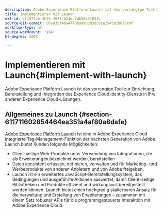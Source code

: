 ```yaml
---
description: Adobe Experience Platform Launch ist das vorrangige Tool zur Einrichtung, Bereitstellung und Integration des Experience Cloud Identity-Diensts in Ihre anderen Experience Cloud-Lösungen.
title: Implementieren mit Launch
exl-id: cf197fde-3b93-4578-b24e-2db5633f043c
source-git-commit: 06e935a4ba4776baa900d3dc91e294c92b873c0f
workflow-type: ht
source-wordcount: '164'
ht-degree: 100%

---
```


# Implementieren mit Launch{#implement-with-launch}

Adobe Experience Platform Launch ist das vorrangige Tool zur Einrichtung, Bereitstellung und Integration des Experience Cloud Identity-Diensts in Ihre anderen Experience Cloud-Lösungen.

## Allgemeines zu Launch  {#section-611711602854464ea351a4af80a8dafe}

[Adobe Experience Platform Launch](https://experienceleague.adobe.com/docs/launch/using/home.html?lang=de) ist eine in Adobe Experience Cloud integrierte Tag-Management-Funktion der nächsten Generation von Adobe. Launch bietet Kunden folgende Möglichkeiten:

* Client-seitige Web-Produkte unter Verwendung von Integrationen, die als Erweiterungen bezeichnet werden, bereitstellen
* Daten konsistent erfassen, definieren, verwalten und für Marketing- und Werbeprodukte von anderen Anbietern und von Adobe freigeben.
* Launch ist ein erweitertes JavaScript-Bereitstellungssystem, das Bedingungen und ausgeführte Aktionen auswertet, damit Client-seitige Bibliotheken und Produkte effizient und wirkungsvoll bereitgestellt werden können. Launch bietet einen hochgradig skalierbaren Ansatz für die Verwaltung und Erstellung von Erweiterungen – zusammen mit einem Satz robuster APIs für die programmgesteuerte Interaktion mit Adobe Experience Cloud.
